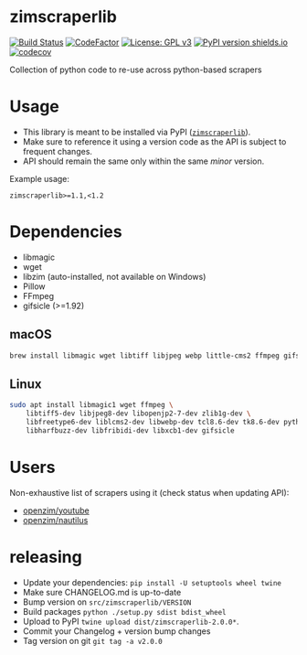 zimscraperlib
=============

[![Build Status](https://github.com/openzim/python_scraperlib/workflows/CI/badge.svg?query=branch%3Amaster)](https://github.com/openzim/python_scraperlib/actions?query=branch%3Amaster)
[![CodeFactor](https://www.codefactor.io/repository/github/openzim/python_scraperlib/badge)](https://www.codefactor.io/repository/github/openzim/python_scraperlib)
[![License: GPL v3](https://img.shields.io/badge/License-GPLv3-blue.svg)](https://www.gnu.org/licenses/gpl-3.0)
[![PyPI version shields.io](https://img.shields.io/pypi/v/zimscraperlib.svg)](https://pypi.org/project/zimscraperlib/)
[![codecov](https://codecov.io/gh/openzim/python_scraperlib/branch/master/graph/badge.svg)](https://codecov.io/gh/openzim/python_scraperlib)

Collection of python code to re-use across python-based scrapers

# Usage

* This library is meant to be installed via PyPI ([`zimscraperlib`](https://pypi.org/project/zimscraperlib/)).
* Make sure to reference it using a version code as the API is subject to frequent changes.
* API should remain the same only within the same *minor* version.

Example usage:

``` pip
zimscraperlib>=1.1,<1.2
```

# Dependencies

* libmagic
* wget
* libzim (auto-installed, not available on Windows)
* Pillow
* FFmpeg
* gifsicle (>=1.92)

## macOS

```sh
brew install libmagic wget libtiff libjpeg webp little-cms2 ffmpeg gifsicle
```

## Linux

```sh
sudo apt install libmagic1 wget ffmpeg \
    libtiff5-dev libjpeg8-dev libopenjp2-7-dev zlib1g-dev \
    libfreetype6-dev liblcms2-dev libwebp-dev tcl8.6-dev tk8.6-dev python3-tk \
    libharfbuzz-dev libfribidi-dev libxcb1-dev gifsicle
```

# Users

Non-exhaustive list of scrapers using it (check status when updating API):

* [openzim/youtube](https://github.com/openzim/youtube)
* [openzim/nautilus](https://github.com/openzim/nautilus)

# releasing

* Update your dependencies: `pip install -U setuptools wheel twine`
* Make sure CHANGELOG.md is up-to-date
* Bump version on `src/zimscraperlib/VERSION`
* Build packages `python ./setup.py sdist bdist_wheel`
* Upload to PyPI `twine upload dist/zimscraperlib-2.0.0*`.
* Commit your Changelog + version bump changes
* Tag version on git `git tag -a v2.0.0`
